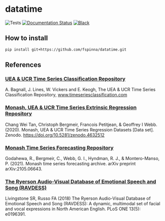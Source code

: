 # datatime

![Tests](https://github.com/fspinna/datatime/actions/workflows/tests.yml/badge.svg)
[![Documentation Status](https://readthedocs.org/projects/datatime/badge/?version=latest)](https://datatime.readthedocs.io/en/latest/?badge=latest)
[![Black](https://img.shields.io/badge/code%20style-black-000000.svg)](https://github.com/psf/black)

## How to install
```bash
pip install git+https://github.com/fspinna/datatime.git
```

## References
### [UEA & UCR Time Series Classification Repository](https://www.timeseriesclassification.com/)
A. Bagnall, J. Lines, W. Vickers and E. Keogh, The UEA & UCR Time Series Classification Repository, www.timeseriesclassification.com

### [Monash, UEA & UCR Time Series Extrinsic Regression Repository](http://tseregression.org/)
Chang Wei Tan, Christoph Bergmeir, Francois Petitjean, & Geoffrey I Webb. (2020). Monash, UEA & UCR Time Series Regression Datasets [Data set]. Zenodo. https://doi.org/10.5281/zenodo.4632512

### [Monash Time Series Forecasting Repository](https://forecastingdata.org/)
Godahewa, R., Bergmeir, C., Webb, G. I., Hyndman, R. J., & Montero-Manso, P. (2021). Monash time series forecasting archive. arXiv preprint arXiv:2105.06643.

### [The Ryerson Audio-Visual Database of Emotional Speech and Song (RAVDESS)](https://zenodo.org/record/1188976)
Livingstone SR, Russo FA (2018) The Ryerson Audio-Visual Database of Emotional Speech and Song (RAVDESS): A dynamic, multimodal set of facial and vocal expressions in North American English. PLoS ONE 13(5): e0196391.


